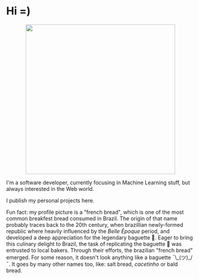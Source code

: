 # Hi =)

<div id="header" align="center">
  <img src="https://github.com/h8rtv/h8rtv/assets/26033412/64c8f65a-6202-4832-b4ff-a3ebf6d32b96" width="400"/>
</div>

I'm a software developer, currently focusing in Machine Learning stuff, but always interested in the Web world.

I publish my personal projects here.

Fun fact: my profile picture is a "french bread", which is one of the most common breakfest bread consumed in Brazil. The origin of that name probably traces back to the 20th century, when brazillian newly-formed republic where heavily influenced by the _Belle Époque_ period, and developed a deep appreciation for the legendary baguette 🥖. Eager to bring this culinary delight to Brazil, the task of replicating the baguette 🥖 was entrusted to local bakers. Through their efforts, the brazilian "french bread" emerged. For some reason, it doesn't look anything like a baguette ¯\\\_(ツ)\_/¯. It goes by many other names too, like: salt bread, _cacetinho_ or bald bread.
